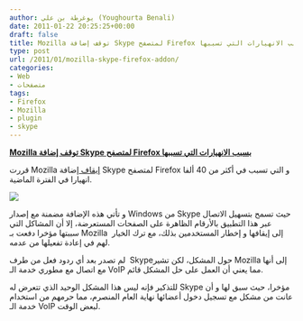 ```yaml
---
author: يوغرطة بن علي (Youghourta Benali)
date: 2011-01-22 20:25:25+00:00
draft: false
title: Mozilla توقف إضافة Skype لمتصفح Firefox بسبب الانهيارات التي تسببها
type: post
url: /2011/01/mozilla-skype-firefox-addon/
categories:
- Web
- متصفحات
tags:
- Firefox
- Mozilla
- plugin
- skype
---
```


[**Mozilla توقف إضافة Skype لمتصفح Firefox بسبب الانهيارات التي تسببها**](http://www.it-scoop.com/2011/01/mozilla-skype-firefox-addon/)


قررت Mozilla [إيقاف ](http://blog.mozilla.com/addons/2011/01/20/blocking-the-skype-toolbar-in-firefox/)إضافة Skype لمتصفح Firefox و التي تسبب في أكثر من 40 ألفا انهيارا في الفترة الماضية.

[![](http://www.it-scoop.com/wp-content/uploads/2011/01/skype-add-on-firefox-extension.jpg)
](http://www.it-scoop.com/2011/01/mozilla-skype-firefox-addon/)

و تأتي هذه الإضافة مضمنة مع إصدار Windows من Skype حيث تسمح بتسهيل الاتصال عبر هذا التطبيق بالأرقام الظاهرة على الصفحات المستعرضة، إلا أن المشاكل التي سببتها مؤخرا دفعت بـ Mozilla  إلى إيقافها و إخطار المستخدمين بذلك، مع ترك الخيار لهم في إعادة تفعيلها من عدمه.

لم تصدر بعد أي ردود فعل من طرف  Skypeحول المشكل، لكن تشير Mozilla إلى أنها مع اتصال مع مطوري خدمة الـ VoIP مما يعني أن العمل على حل المشكل قائم.

للتذكير فإنه ليس هذا المشكل الوحيد الذي تتعرض له Skype مؤخرا، حيث سبق لها و أن عانت من مشكل مع تسجيل دخول أعضائها نهاية العام المنصرم، مما حرمهم من استخدام خدمة الـ VoIP لبعض الوقت.
